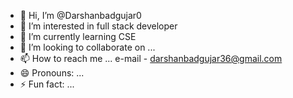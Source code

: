 - 👋 Hi, I’m @Darshanbadgujar0
- 👀 I’m interested in full stack developer 
- 🌱 I’m currently learning CSE
- 💞️ I’m looking to collaborate on ...
- 📫 How to reach me ... e-mail - darshanbadgujar36@gmail.com
- 😄 Pronouns: ...
- ⚡ Fun fact: ...

<!---
Darshanbadgujar0/Darshanbadgujar0 is a ✨ special ✨ repository because its `README.md` (this file) appears on your GitHub profile.
You can click the Preview link to take a look at your changes.
--->
